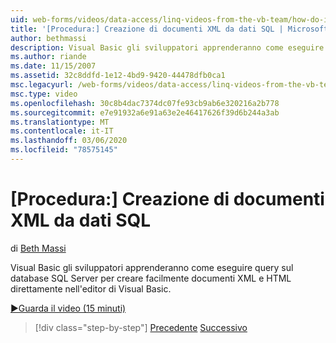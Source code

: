 ```yaml
---
uid: web-forms/videos/data-access/linq-videos-from-the-vb-team/how-do-i-create-xml-documents-from-sql-data
title: '[Procedura:] Creazione di documenti XML da dati SQL | Microsoft Docs'
author: bethmassi
description: Visual Basic gli sviluppatori apprenderanno come eseguire query sul database SQL Server per creare facilmente documenti XML e HTML direttamente nel Visual Basic edito...
ms.author: riande
ms.date: 11/15/2007
ms.assetid: 32c8ddfd-1e12-4bd9-9420-44478dfb0ca1
msc.legacyurl: /web-forms/videos/data-access/linq-videos-from-the-vb-team/how-do-i-create-xml-documents-from-sql-data
msc.type: video
ms.openlocfilehash: 30c8b4dac7374dc07fe93cb9ab6e320216a2b778
ms.sourcegitcommit: e7e91932a6e91a63e2e46417626f39d6b244a3ab
ms.translationtype: MT
ms.contentlocale: it-IT
ms.lasthandoff: 03/06/2020
ms.locfileid: "78575145"
---
```

# <a name="how-do-i-create-xml-documents-from-sql-data"></a>[Procedura:] Creazione di documenti XML da dati SQL

di [Beth Massi](https://github.com/bethmassi)

Visual Basic gli sviluppatori apprenderanno come eseguire query sul database SQL Server per creare facilmente documenti XML e HTML direttamente nell'editor di Visual Basic.

[&#9654;Guarda il video (15 minuti)](https://channel9.msdn.com/Blogs/ASP-NET-Site-Videos/how-do-i-create-xml-documents-from-sql-data)

> [!div class="step-by-step"]
> [Precedente](how-do-i-enable-xml-intellisense-and-use-xml-namespaces.md)
> [Successivo](how-do-i-create-excel-spreadsheets-using-linq-to-xml.md)
